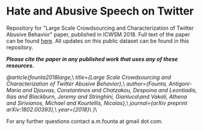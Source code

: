 # Hate and Abusive Speech on Twitter

Repository for "Large Scale Crowdsourcing and Characterization of Twitter Abusive Behavior" paper, published in ICWSM 2018. Full text of the paper can be found [here](https://arxiv.org/pdf/1802.00393.pdf). All updates on this public dataset can be found in this repository.

_**Please cite the paper in any published work that uses any of these resources.**_

*@article{founta2018large,*\\
  *title={Large Scale Crowdsourcing and Characterization of Twitter Abusive Behavior},*\\
  *author={Founta, Antigoni-Maria and Djouvas, Constantinos and Chatzakou, Despoina and Leontiadis, Ilias and Blackburn, Jeremy and Stringhini, Gianluca*\\*and Vakali, Athena and Sirivianos, Michael and Kourtellis, Nicolas},*\\
  *journal={arXiv preprint arXiv:1802.00393},*\\
  *year={2018}*\\
*}*\\

For any further questions contact a.m.founta at gmail dot com.